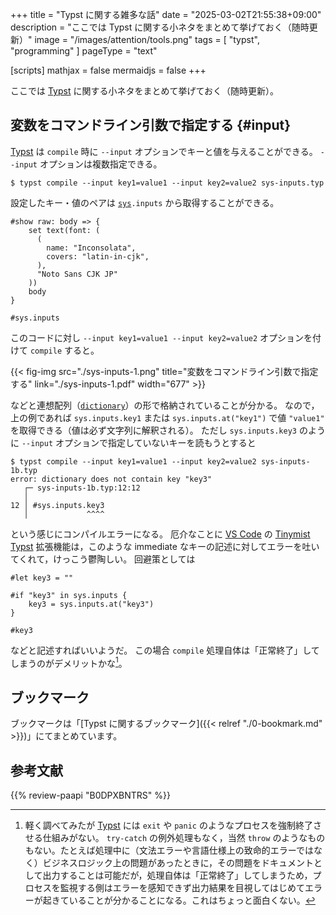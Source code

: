 +++
title = "Typst に関する雑多な話"
date =  "2025-03-02T21:55:38+09:00"
description = "ここでは Typst に関する小ネタをまとめて挙げておく（随時更新）"
image = "/images/attention/tools.png"
tags  = [ "typst", "programming" ]
pageType = "text"

[scripts]
  mathjax = false
  mermaidjs = false
+++

ここでは [Typst] に関する小ネタをまとめて挙げておく（随時更新）。

## 変数をコマンドライン引数で指定する {#input}

[Typst] は `compile` 時に `--input` オプションでキーと値を与えることができる。
`--input` オプションは複数指定できる。

```text
$ typst compile --input key1=value1 --input key2=value2 sys-inputs.typ
```

設定したキー・値のペアは [`sys`]`.inputs` から取得することができる。

```typst {hl_lines=[12]}
#show raw: body => {
    set text(font: (
      (
        name: "Inconsolata",
        covers: "latin-in-cjk",
      ),
      "Noto Sans CJK JP"
    ))
    body
}

#sys.inputs
```

このコードに対し `--input key1=value1 --input key2=value2` オプションを付けて `compile` すると。

{{< fig-img src="./sys-inputs-1.png" title="変数をコマンドライン引数で指定する" link="./sys-inputs-1.pdf" width="677" >}}

などと連想配列（[`dictionary`]）の形で格納されていることが分かる。
なので，上の例であれば `sys.inputs.key1` または `sys.inputs.at("key1")` で値 `"value1"` を取得できる（値は必ず文字列に解釈される）。
ただし `sys.inputs.key3` のように `--input` オプションで指定していないキーを読もうとすると

```text
$ typst compile --input key1=value1 --input key2=value2 sys-inputs-1b.typ 
error: dictionary does not contain key "key3"
   ┌─ sys-inputs-1b.typ:12:12
   │
12 │ #sys.inputs.key3
   │             ^^^^
```

という感じにコンパイルエラーになる。
厄介なことに [VS Code] の [Tinymist Typst] 拡張機能は，このような immediate なキーの記述に対してエラーを吐いてくれて，けっこう鬱陶しい。
回避策としては

```typst
#let key3 = ""

#if "key3" in sys.inputs {
	key3 = sys.inputs.at("key3")
}

#key3
```

などと記述すればいいようだ。
この場合 `compile` 処理自体は「正常終了」してしまうのがデメリットかな[^e1]。

[^e1]: 軽く調べてみたが [Typst] には `exit` や `panic` のようなプロセスを強制終了させる仕組みがない。 `try-catch` の例外処理もなく，当然 `throw` のようなものもない。たとえば処理中に（文法エラーや言語仕様上の致命的エラーではなく）ビジネスロジック上の問題があったときに，その問題をドキュメントとして出力することは可能だが，処理自体は「正常終了」してしまうため，プロセスを監視する側はエラーを感知できず出力結果を目視してはじめてエラーが起きていることが分かることになる。これはちょっと面白くない。








## ブックマーク

ブックマークは「[Typst に関するブックマーク]({{< relref "./0-bookmark.md" >}})」にてまとめています。

[Typst]: https://typst.app/ "Typst: Compose papers faster"
[Typst Documentation]: https://typst.app/docs/ "Typst Documentation"
[Tutorial]: https://typst.app/docs/tutorial "Tutorial – Typst Documentation"
[`sys`]: https://typst.app/docs/reference/foundations/sys/ "System Functions – Typst Documentation"
[`dictionary`]: https://typst.app/docs/reference/foundations/dictionary/ "Dictionary Type – Typst Documentation"

[VS Code]: https://code.visualstudio.com/ "Visual Studio Code - Code Editing. Redefined"
[Tinymist Typst]: https://marketplace.visualstudio.com/items?itemName=myriad-dreamin.tinymist "Tinymist Typst - Visual Studio Marketplace"

## 参考文献

{{% review-paapi "B0DPXBNTRS" %}} <!-- Typst完全入門-->
